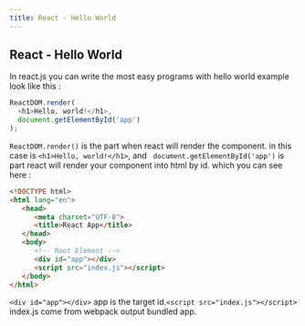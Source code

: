 ```yaml
---
title: React - Hello World
---
```

## React - Hello World

In react.js you can write the most easy programs with hello world example look like this :

```js
ReactDOM.render(
  <h1>Hello, world!</h1>,
  document.getElementById('app')
);
```

`ReactDOM.render()` is the part when react will render the component. in this case is `<h1>Hello, world!</h1>`, and ` document.getElementById('app')` is part react will render your component into html by id. which you can see here :

```html
<!DOCTYPE html>
<html lang="en">
   <head>
      <meta charset="UTF-8">
      <title>React App</title>
   </head>
   <body>
      <!-- Root Element -->
      <div id="app"></div>
      <script src="index.js"></script>
   </body>
</html>

```

`<div id="app"></div>` app is the target id.`<script src="index.js"></script>` index.js come from webpack output bundled app.